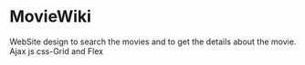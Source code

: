 # MovieWiki
WebSite design to search the movies and to get the details about the movie.
Ajax
js
css-Grid and Flex
